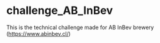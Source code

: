 # challenge_AB_InBev
This is the technical challenge made for AB InBev brewery (https://www.abinbev.cl/)
